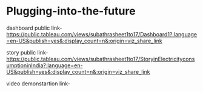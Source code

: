 # Plugging-into-the-future


dashboard public link-https://public.tableau.com/views/subathrasheet1to17/Dashboard1?:language=en-US&publish=yes&:display_count=n&:origin=viz_share_link

story public link-https://public.tableau.com/views/subathrasheet1to17/StoryinElectricityconsumptioninIndia?:language=en-US&publish=yes&:display_count=n&:origin=viz_share_link

video demonstartion link-
